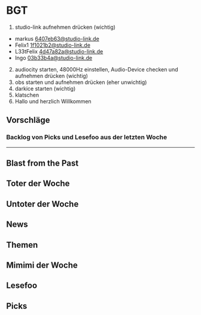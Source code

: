 # BGT<NUMBER>

1. studio-link aufnehmen drücken (wichtig)
  - markus 6407eb63@studio-link.de
  - Felix1 1f1021b2@studio-link.de
  - L33tFelix 4d47a82a@studio-link.de
  - Ingo  03b33b4a@studio-link.de
2. audiocity starten, 48000Hz einstellen, Audio-Device checken und aufnehmen drücken (wichtig)
3. obs starten und aufnehmen drücken (eher unwichtig)
4. darkice starten (wichtig)
4. klatschen
5. Hallo und herzlich Willkommen

## Vorschläge
### Backlog von Picks und Lesefoo aus der letzten Woche

---

## Blast from the Past

## Toter der Woche

## Untoter der Woche

## News

## Themen

## Mimimi der Woche

## Lesefoo

## Picks
